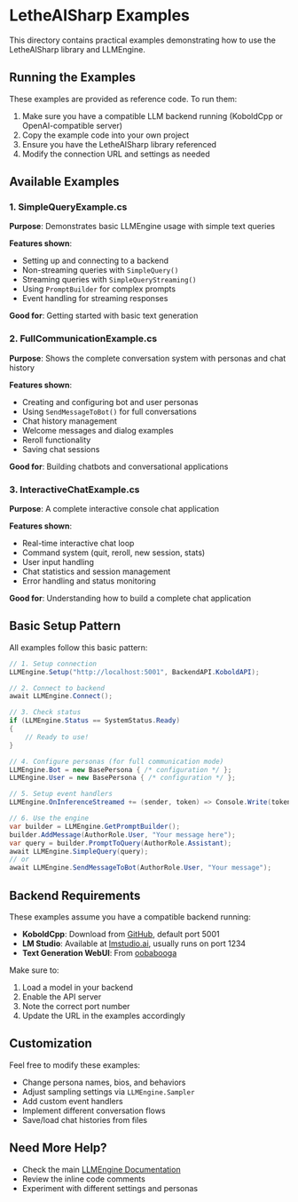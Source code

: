 # LetheAISharp Examples

This directory contains practical examples demonstrating how to use the LetheAISharp library and LLMEngine.

## Running the Examples

These examples are provided as reference code. To run them:

1. Make sure you have a compatible LLM backend running (KoboldCpp or OpenAI-compatible server)
2. Copy the example code into your own project
3. Ensure you have the LetheAISharp library referenced
4. Modify the connection URL and settings as needed

## Available Examples

### 1. SimpleQueryExample.cs
**Purpose**: Demonstrates basic LLMEngine usage with simple text queries

**Features shown**:
- Setting up and connecting to a backend
- Non-streaming queries with `SimpleQuery()`
- Streaming queries with `SimpleQueryStreaming()`
- Using `PromptBuilder` for complex prompts
- Event handling for streaming responses

**Good for**: Getting started with basic text generation

### 2. FullCommunicationExample.cs
**Purpose**: Shows the complete conversation system with personas and chat history

**Features shown**:
- Creating and configuring bot and user personas
- Using `SendMessageToBot()` for full conversations
- Chat history management
- Welcome messages and dialog examples
- Reroll functionality
- Saving chat sessions

**Good for**: Building chatbots and conversational applications

### 3. InteractiveChatExample.cs
**Purpose**: A complete interactive console chat application

**Features shown**:
- Real-time interactive chat loop
- Command system (quit, reroll, new session, stats)
- User input handling
- Chat statistics and session management
- Error handling and status monitoring

**Good for**: Understanding how to build a complete chat application

## Basic Setup Pattern

All examples follow this basic pattern:

```csharp
// 1. Setup connection
LLMEngine.Setup("http://localhost:5001", BackendAPI.KoboldAPI);

// 2. Connect to backend
await LLMEngine.Connect();

// 3. Check status
if (LLMEngine.Status == SystemStatus.Ready)
{
    // Ready to use!
}

// 4. Configure personas (for full communication mode)
LLMEngine.Bot = new BasePersona { /* configuration */ };
LLMEngine.User = new BasePersona { /* configuration */ };

// 5. Setup event handlers
LLMEngine.OnInferenceStreamed += (sender, token) => Console.Write(token);

// 6. Use the engine
var builder = LLMEngine.GetPromptBuilder();
builder.AddMessage(AuthorRole.User, "Your message here");
var query = builder.PromptToQuery(AuthorRole.Assistant);
await LLMEngine.SimpleQuery(query);
// or
await LLMEngine.SendMessageToBot(AuthorRole.User, "Your message");
```

## Backend Requirements

These examples assume you have a compatible backend running:

- **KoboldCpp**: Download from [GitHub](https://github.com/LostRuins/koboldcpp), default port 5001
- **LM Studio**: Available at [lmstudio.ai](https://lmstudio.ai/), usually runs on port 1234
- **Text Generation WebUI**: From [oobabooga](https://github.com/oobabooga/text-generation-webui)

Make sure to:
1. Load a model in your backend
2. Enable the API server
3. Note the correct port number
4. Update the URL in the examples accordingly

## Customization

Feel free to modify these examples:

- Change persona names, bios, and behaviors
- Adjust sampling settings via `LLMEngine.Sampler`
- Add custom event handlers
- Implement different conversation flows
- Save/load chat histories from files

## Need More Help?

- Check the main [LLMEngine Documentation](../LLMSYSTEM.md)
- Review the inline code comments
- Experiment with different settings and personas